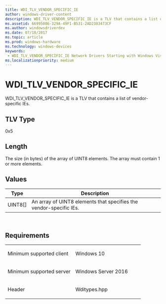 ```yaml
---
title: WDI_TLV_VENDOR_SPECIFIC_IE
author: windows-driver-content
description: WDI_TLV_VENDOR_SPECIFIC_IE is a TLV that contains a list of vendor-specific IEs.
ms.assetid: 66995086-329A-49F1-B531-2AD2383473CF
ms.author: windowsdriverdev 
ms.date: 07/18/2017 
ms.topic: article 
ms.prod: windows-hardware 
ms.technology: windows-devices 
keywords:
 - WDI_TLV_VENDOR_SPECIFIC_IE Network Drivers Starting with Windows Vista
ms.localizationpriority: medium
---
```


# WDI\_TLV\_VENDOR\_SPECIFIC\_IE


WDI\_TLV\_VENDOR\_SPECIFIC\_IE is a TLV that contains a list of vendor-specific IEs.

## TLV Type


0x5

## Length


The size (in bytes) of the array of UINT8 elements. The array must contain 1 or more elements.

## Values


| Type      | Description                                                        |
|-----------|--------------------------------------------------------------------|
| UINT8\[\] | An array of UINT8 elements that specifies the vendor-specific IEs. |

 

Requirements
------------

<table>
<colgroup>
<col width="50%" />
<col width="50%" />
</colgroup>
<tbody>
<tr class="odd">
<td><p>Minimum supported client</p></td>
<td><p>Windows 10</p></td>
</tr>
<tr class="even">
<td><p>Minimum supported server</p></td>
<td><p>Windows Server 2016</p></td>
</tr>
<tr class="odd">
<td><p>Header</p></td>
<td>Wditypes.hpp</td>
</tr>
</tbody>
</table>

 

 




